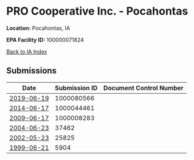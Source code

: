 # PRO Cooperative Inc. - Pocahontas

**Location:** Pocahontas, IA

**EPA Facility ID:** 100000071824

[Back to IA Index](../../index.md)

## Submissions

| Date | Submission ID | Document Control Number |
|------|--------------|-------------------------|
| [2019-06-19](submissions/1000080566.md) | 1000080566 |  |
| [2014-06-17](submissions/1000044461.md) | 1000044461 |  |
| [2009-06-17](submissions/1000008283.md) | 1000008283 |  |
| [2004-06-23](submissions/37462.md) | 37462 |  |
| [2002-05-23](submissions/25825.md) | 25825 |  |
| [1999-06-21](submissions/5904.md) | 5904 |  |
